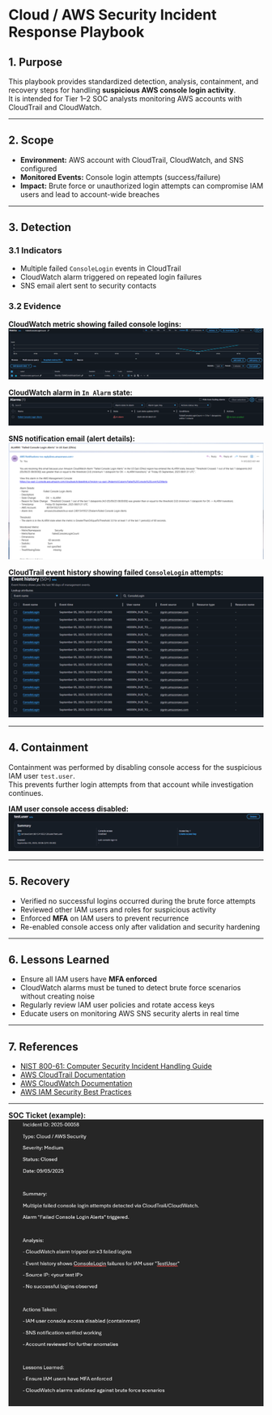 # Cloud / AWS Security Incident Response Playbook

## 1. Purpose
This playbook provides standardized detection, analysis, containment, and recovery steps for handling **suspicious AWS console login activity**.  
It is intended for Tier 1–2 SOC analysts monitoring AWS accounts with CloudTrail and CloudWatch.

---

## 2. Scope
- **Environment:** AWS account with CloudTrail, CloudWatch, and SNS configured  
- **Monitored Events:** Console login attempts (success/failure)  
- **Impact:** Brute force or unauthorized login attempts can compromise IAM users and lead to account-wide breaches

---

## 3. Detection

### 3.1 Indicators
- Multiple failed `ConsoleLogin` events in CloudTrail  
- CloudWatch alarm triggered on repeated login failures  
- SNS email alert sent to security contacts  

### 3.2 Evidence

**CloudWatch metric showing failed console logins:**  
![CloudWatch Metric](../screenshots/cloud/01_cloud_failed_metric.png)

**CloudWatch alarm in `In Alarm` state:**  
![CloudWatch Alarm](../screenshots/cloud/03_cloud_alarm_trigger.png)

**SNS notification email (alert details):**  
![SNS Email](../screenshots/cloud/02_cloud_alarm_email.png)

**CloudTrail event history showing failed `ConsoleLogin` attempts:**  
![CloudTrail Event](../screenshots/cloud/04_cloudtrail_event.png)

---

## 4. Containment

Containment was performed by disabling console access for the suspicious IAM user `test.user`.  
This prevents further login attempts from that account while investigation continues.

**IAM user console access disabled:**  
![IAM Containment](../screenshots/cloud/05_cloud_iam_containment.png)

---

## 5. Recovery

- Verified no successful logins occurred during the brute force attempts  
- Reviewed other IAM users and roles for suspicious activity  
- Enforced **MFA** on IAM users to prevent recurrence  
- Re-enabled console access only after validation and security hardening  

---

## 6. Lessons Learned

- Ensure all IAM users have **MFA enforced**  
- CloudWatch alarms must be tuned to detect brute force scenarios without creating noise  
- Regularly review IAM user policies and rotate access keys  
- Educate users on monitoring AWS SNS security alerts in real time  

---

## 7. References

- [NIST 800-61: Computer Security Incident Handling Guide](https://nvlpubs.nist.gov/nistpubs/SpecialPublications/NIST.SP.800-61r2.pdf)  
- [AWS CloudTrail Documentation](https://docs.aws.amazon.com/awscloudtrail/latest/userguide/cloudtrail-user-guide.html)  
- [AWS CloudWatch Documentation](https://docs.aws.amazon.com/AmazonCloudWatch/latest/monitoring/WhatIsCloudWatch.html)  
- [AWS IAM Security Best Practices](https://docs.aws.amazon.com/IAM/latest/UserGuide/best-practices.html)  

---

**SOC Ticket (example):**  
![SOC Ticket](../screenshots/cloud/06_cloud_ticket.png)
